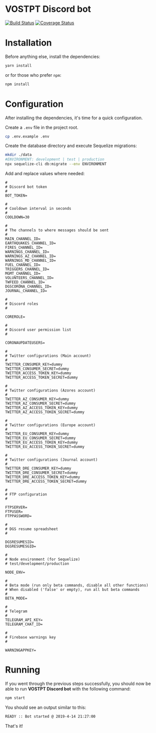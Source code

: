 # VOSTPT Discord bot

[![Build Status](https://travis-ci.com/vostpt/bot.svg?branch=master)](https://travis-ci.com/vostpt/bot)
[![Coverage Status](https://coveralls.io/repos/github/vostpt/bot/badge.svg?branch=master)](https://coveralls.io/github/vostpt/bot?branch=master)

# Installation
Before anything else, install the dependencies:
```sh
yarn install
```

or for those who prefer `npm`:
```sh
npm install
```

# Configuration
After installing the dependencies, it's time for a quick configuration.

Create a `.env` file in the project root.

```sh
cp .env.example .env
```

Create the database directory and execute Sequelize migrations:

```bash
mkdir ./data
#ENVIRONMENT: development | test | production
npx sequelize-cli db:migrate --env ENVIRONMENT
```


Add and replace values where needed:

```
#
# Discord bot token
#
BOT_TOKEN=

#
# Cooldown interval in seconds
#
COOLDOWN=30

#
# The channels to where messages should be sent
#
MAIN_CHANNEL_ID=
EARTHQUAKES_CHANNEL_ID=
FIRES_CHANNEL_ID=
WARNINGS_CHANNEL_ID=
WARNINGS_AZ_CHANNEL_ID=
WARNINGS_MD_CHANNEL_ID=
FUEL_CHANNEL_ID=
TRIGGERS_CHANNEL_ID=
MGMT_CHANNEL_ID=
VOLUNTEERS_CHANNEL_ID=
TWFEED_CHANNEL_ID=
DGSCORONA_CHANNEL_ID=
JOURNAL_CHANNEL_ID=

#
# Discord roles
#

COREROLE=

#
# Discord user permission list
#

CORONAUPDATEUSERS=

#
# Twitter configurations (Main account)
#
TWITTER_CONSUMER_KEY=dummy
TWITTER_CONSUMER_SECRET=dummy
TWITTER_ACCESS_TOKEN_KEY=dummy
TWITTER_ACCESS_TOKEN_SECRET=dummy

#
# Twitter configurations (Azores account)
#
TWITTER_AZ_CONSUMER_KEY=dummy
TWITTER_AZ_CONSUMER_SECRET=dummy
TWITTER_AZ_ACCESS_TOKEN_KEY=dummy
TWITTER_AZ_ACCESS_TOKEN_SECRET=dummy

#
# Twitter configurations (Europe account)
#
TWITTER_EU_CONSUMER_KEY=dummy
TWITTER_EU_CONSUMER_SECRET=dummy
TWITTER_EU_ACCESS_TOKEN_KEY=dummy
TWITTER_EU_ACCESS_TOKEN_SECRET=dummy

#
# Twitter configurations (Journal account)
#
TWITTER_DRE_CONSUMER_KEY=dummy
TWITTER_DRE_CONSUMER_SECRET=dummy
TWITTER_DRE_ACCESS_TOKEN_KEY=dummy
TWITTER_DRE_ACCESS_TOKEN_SECRET=dummy

#
# FTP configuration
#

FTPSERVER=
FTPUSER=
FTPPASSWORD=

#
# DGS resume spreadsheet
#

DGSRESUMESID=
DGSRESUMESGID=

#
# Node environment (for Sequelize)
# test/development/production

NODE_ENV=

#
# Beta mode (run only beta commands, disable all other functions)
# When disabled ('false' or empty), run all but beta commands
#
BETA_MODE=

#
# Telegram
#
TELEGRAM_API_KEY=
TELEGRAM_CHAT_ID=

#
# Firebase warnings key
#

WARNINGAPPKEY=
```

# Running
If you went through the previous steps successfully, you should now be able to run **VOSTPT Discord bot** with the following command:

```sh
npm start
```

You should see an output similar to this:
```sh
READY :: Bot started @ 2019-4-14 21:27:00
```

That's it!
